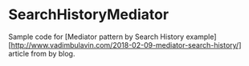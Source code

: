 # SearchHistoryMediator

Sample code for [Mediator pattern by Search History example][http://www.vadimbulavin.com/2018-02-09-mediator-search-history/] article from by blog.
